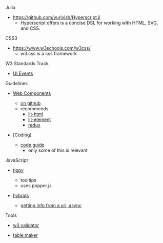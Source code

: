 Julia

- https://github.com/yurivish/Hyperscript.jl
    - Hyperscript offers is a concise DSL for working with HTML, SVG, and CSS.

CSS3

- https://www.w3schools.com/w3css/
    - w3.css is a css framework

W3 Standards Track

- [UI Events](https://www.w3.org/TR/uievents/)

Guidelines

- [Web Components](https://open-wc.org)
    - [on github](https://github.com/open-wc/open-wc)
    - recommends
        - [lit-html](https://lit-html.polymer-project.org/)
        - [lit-element](https://lit-element.polymer-project.org/)
        - [redux](https://redux.js.org/)
    
- [Coding]
    - [code guide](https://codeguide.co/)
        - only some of this is relevant

JavaScript

- [tippy](https://github.com/atomiks/tippyjs/)
    - tooltips
    - uses popper.js
        
- [hybrids](https://github.com/hybridsjs/hybrids)
    - [getting info from a uri, async](https://stackblitz.com/edit/hybrids-async-user?file=async-user.js)


Tools

- [w3 validator](https://validator.w3.org/)

- [table maker](https://www.tablesgenerator.com/html_tables)
